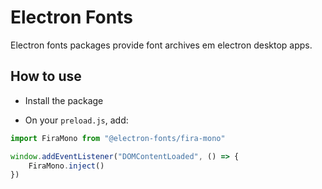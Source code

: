 # Electron Fonts

Electron fonts packages provide font archives em electron desktop apps.

## How to use

* Install the package

* On your `preload.js`, add:

```ts
import FiraMono from "@electron-fonts/fira-mono"

window.addEventListener("DOMContentLoaded", () => {
    FiraMono.inject()
})
```